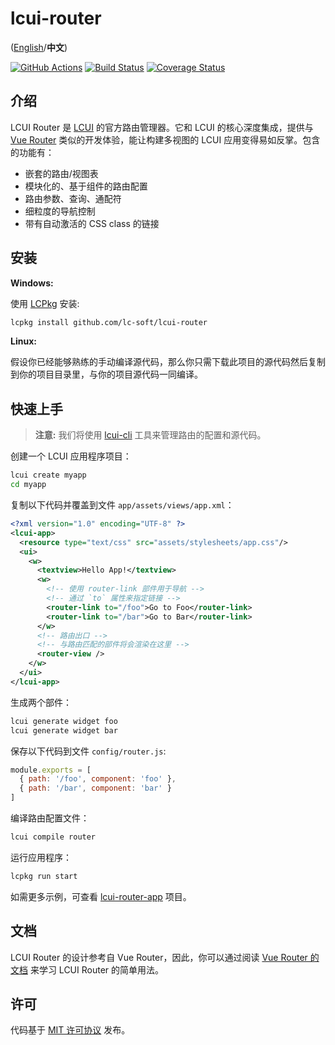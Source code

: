 # lcui-router

([English](README.md)/**中文**)

[![GitHub Actions](https://github.com/lc-soft/lcui-router/workflows/C%2FC%2B%2B%20CI/badge.svg)](https://github.com/lc-soft/lcui-router/actions)
[![Build Status](https://travis-ci.org/lc-soft/lcui-router.svg?branch=master)](https://travis-ci.org/lc-soft/lcui-router)
[![Coverage Status](https://coveralls.io/repos/github/lc-soft/lcui-router/badge.svg?branch=master)](https://coveralls.io/github/lc-soft/lcui-router?branch=master)

## 介绍

LCUI Router 是 [LCUI](https://github.com/lc-soft/LCUI) 的官方路由管理器。它和 LCUI 的核心深度集成，提供与 [Vue Router](https://github.com/vuejs/vue-router) 类似的开发体验，能让构建多视图的 LCUI 应用变得易如反掌。包含的功能有：

- 嵌套的路由/视图表
- 模块化的、基于组件的路由配置
- 路由参数、查询、通配符
- 细粒度的导航控制
- 带有自动激活的 CSS class 的链接

## 安装

**Windows:**

使用 [LCPkg](https://github.com/lc-soft/lcpkg) 安装:

```bash
lcpkg install github.com/lc-soft/lcui-router
```

**Linux:**

假设你已经能够熟练的手动编译源代码，那么你只需下载此项目的源代码然后复制到你的项目目录里，与你的项目源代码一同编译。

## 快速上手

> **注意:** 我们将使用 [lcui-cli](https://github.com/lc-ui/lcui-cli) 工具来管理路由的配置和源代码。

创建一个 LCUI 应用程序项目：

``` bash
lcui create myapp
cd myapp
```

复制以下代码并覆盖到文件 `app/assets/views/app.xml`：

```xml
<?xml version="1.0" encoding="UTF-8" ?>
<lcui-app>
  <resource type="text/css" src="assets/stylesheets/app.css"/>
  <ui>
    <w>
      <textview>Hello App!</textview>
      <w>
        <!-- 使用 router-link 部件用于导航 -->
        <!-- 通过 `to` 属性来指定链接 -->
        <router-link to="/foo">Go to Foo</router-link>
        <router-link to="/bar">Go to Bar</router-link>
      </w>
      <!-- 路由出口 -->
      <!-- 与路由匹配的部件将会渲染在这里 -->
      <router-view />
    </w>
  </ui>
</lcui-app>
```

生成两个部件：

```bash
lcui generate widget foo
lcui generate widget bar
```

保存以下代码到文件 `config/router.js`:

```js
module.exports = [
  { path: '/foo', component: 'foo' },
  { path: '/bar', component: 'bar' }
]
```

编译路由配置文件：

```bash
lcui compile router
```

运行应用程序：

``` bash
lcpkg run start
```

如需更多示例，可查看 [lcui-router-app](https://github.com/lc-ui/lcui-router-app) 项目。

## 文档

LCUI Router 的设计参考自 Vue Router，因此，你可以通过阅读 [Vue Router 的文档](https://router.vuejs.org/) 来学习 LCUI Router 的简单用法。

## 许可

代码基于 [MIT 许可协议](LICENSE) 发布。
